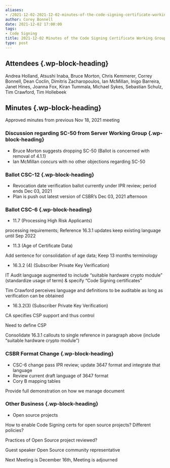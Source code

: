 ```yaml
---
aliases:
- /2021-12-02-2021-12-02-minutes-of-the-code-signing-certificate-working-group/
author: Corey Bonnell
date: 2021-12-02 17:00:00
tags:
- Code Signing
title: 2021-12-02 Minutes of the Code Signing Certificate Working Group
type: post
---
```


## Attendees {.wp-block-heading}

Andrea Holland, Atsushi Inaba, Bruce Morton, Chris Kemmerer, Correy Bonnell, Dean Coclin, Dimitris Zacharopoulos, Ian McMillan, Inigo Barreira, Janet Hines, Joanna Fox, Kiran Tummala, Michael Sykes, Sebastian Schulz, Tim Crawford, Tim Hollebeek

## Minutes {.wp-block-heading}

Approved minutes from previous Nov 18, 2021 meeting

### Discussion regarding SC-50 from Server Working Group {.wp-block-heading}

- Bruce Morton suggests dropping SC-50 (Ballot is concerned with removal of 4.1.1)
- Ian McMillan concurs with no other objections regarding SC-50

### Ballot CSC-12 {.wp-block-heading}

- Revocation date verification ballot currently under IPR review; period ends Dec 03, 2021
- Plan is push out latest version of CSBR’s Dec 03, 2021 afternoon

### Ballot CSC-6 {.wp-block-heading}

- 11.7 (Processing High Risk Applicants)

processing requirements; Reference 16.3.1 updates keep existing language until Sep 2022

- 11.3 (Age of Certificate Data)

Add sentence for consolidation of age data; Keep 13 months terminology

- 16.3.2 (4) (Subscriber Private Key Verification)

IT Audit language augmented to include “suitable hardware crypto module” (standardize usage of term) & specify “Code Signing certificates”

Tim Crawford perceives language and definitions to be auditable as long as verification can be obtained

- 16.3.2(3) (Subscriber Private Key Verification)

CA specifies CSP support and thus control

Need to define CSP

Consolidate 16.3.1 callouts to single reference in paragraph above (include “suitable hardware crypto module”)

### CSBR Format Change {.wp-block-heading}

- CSC-6 change pass IPR review; update 3647 format and integrate that language
- Review current draft language of 3647 format
- Cory B mapping tables

Provide full demonstration on how we manage document

### Other Business {.wp-block-heading}

- Open source projects

How to enable Code Signing certs for open source projects? Different policies?

Practices of Open Source project reviewed?

Guest speaker Open Source community representative

Next Meeting is December 16th, Meeting is adjourned